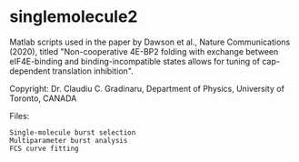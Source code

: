 # singlemolecule2
Matlab scripts used in the paper by Dawson et al., Nature Communications (2020), titled "Non-cooperative 4E-BP2 folding with exchange between eIF4E-binding and binding-incompatible states allows for tuning of cap-dependent translation inhibition".

Copyright: Dr. Claudiu C. Gradinaru, Department of Physics, University of Toronto, CANADA

Files:

    Single-molecule burst selection
    Multiparameter burst analysis
    FCS curve fitting 
